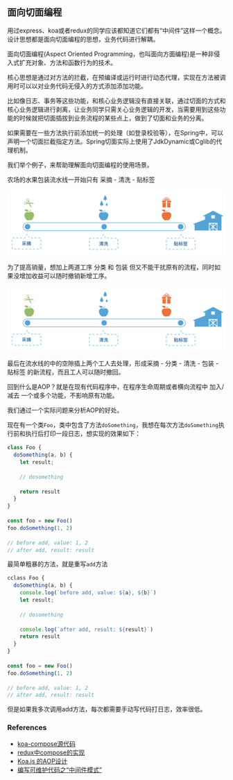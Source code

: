 ## 面向切面编程

用过express、koa或者redux的同学应该都知道它们都有“中间件”这样一个概念。
设计思想都是面向切面编程的思想，业务代码进行解耦。

面向切面编程(Aspect Oriented Programming，也叫面向方面编程)是一种非侵入式扩充对象、方法和函数行为的技术。

核心思想是通过对方法的拦截，在预编译或运行时进行动态代理，实现在方法被调用时可以以对业务代码无侵入的方式添加添加功能。

比如像日志、事务等这些功能，和核心业务逻辑没有直接关联，通过切面的方式和核心业务逻辑进行剥离，让业务同学只需关心业务逻辑的开发，当需要用到这些功能的时候就把切面插拔到业务流程的某些点上，做到了切面和业务的分离。

如果需要在一些方法执行前添加统一的处理（如登录校验等），在Spring中，可以声明一个切面拦截指定方法。Spring切面实际上使用了JdkDynamic或Cglib的代理机制。

我们举个例子，来帮助理解面向切面编程的使用场景。

农场的水果包装流水线一开始只有 采摘 - 清洗 - 贴标签

![](./images/aop1.png)

为了提高销量，想加上两道工序 分类 和 包装 但又不能干扰原有的流程，同时如果没增加收益可以随时撤销新增工序。

![](./images/aop1.png)

最后在流水线的中的空隙插上两个工人去处理，形成采摘 - 分类 - 清洗 - 包装 - 贴标签 的新流程，而且工人可以随时撤回。

回到什么是AOP？就是在现有代码程序中，在程序生命周期或者横向流程中 加入/减去 一个或多个功能，不影响原有功能。

我们通过一个实际问题来分析AOP的好处。

现在有一个类`Foo`，类中包含了方法`doSomething`，我想在每次方法`doSomething`执行前和执行后打印一段日志，想实现的效果如下：

``` javascript
class Foo {
  doSomething(a, b) {
    let result;

    // dosomething

    return result
  }
}

const foo = new Foo()
foo.doSomething(1, 2)

// before add, value: 1, 2
// after add, result: result
``` 

最简单粗暴的方法，就是重写`add`方法

``` javascript
cclass Foo {
  doSomething(a, b) {
    console.log(`before add, value: ${a}, ${b}`)
    let result;

    // dosomething

    console.log(`after add, result: ${result}`)
    return result
  }
}

const foo = new Foo()
foo.doSomething(1, 2)

// before add, value: 1, 2
// after add, result: result
```

但是如果我多次调用add方法，每次都需要手动写代码打日志，效率很低。



### References
* [koa-compose源代码](https://github.com/koajs/compose/blob/master/index.js)
* [redux中compose的实现](https://github.com/reduxjs/redux/blob/master/src/compose.js)
* [Koa.js 的AOP设计](https://chenshenhai.github.io/koajs-design-note/note/chapter02/01.html)
* [编写可维护代码之“中间件模式”](https://zhuanlan.zhihu.com/p/26063036)